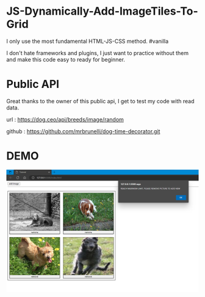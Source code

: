 # JS-Dynamically-Add-ImageTiles-To-Grid
I only use the most fundamental HTML-JS-CSS method. #vanilla

I don't hate frameworks and plugins, I just want to practice without them and make this code easy to ready for beginner.

# Public API
Great thanks to the owner of this public api, I get to test my code with read data. 

url     : https://dog.ceo/api/breeds/image/random

github  : https://github.com/mrbrunelli/dog-time-decorator.git

# DEMO
![demo](/demo_1.png)
